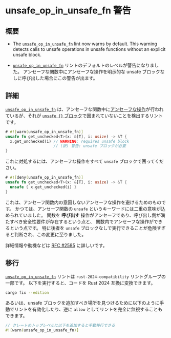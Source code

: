 <!--
# unsafe_op_in_unsafe_fn warning
-->

# unsafe_op_in_unsafe_fn 警告

<!--
## Summary
-->

## 概要

- The [`unsafe_op_in_unsafe_fn`] lint now warns by default.
  This warning detects calls to unsafe operations in unsafe functions without an explicit unsafe block.

- [`unsafe_op_in_unsafe_fn`] リントのデフォルトのレベルが警告になりました。
  アンセーフな関数中にアンセーフな操作を明示的な unsafe ブロックなしに呼び出した場合にこの警告が出ます。

<!--
[`unsafe_op_in_unsafe_fn`]: ../../rustc/lints/listing/allowed-by-default.html#unsafe-op-in-unsafe-fn
-->

[`unsafe_op_in_unsafe_fn`]: https://doc.rust-lang.org/rustc/lints/listing/allowed-by-default.html#unsafe-op-in-unsafe-fn

<!--
## Details
-->

## 詳細

<!--
The [`unsafe_op_in_unsafe_fn`] lint will fire if there are [unsafe operations] in an unsafe function without an explicit [`unsafe {}` block][unsafe-block].
-->

[`unsafe_op_in_unsafe_fn`] は、アンセーフな関数中に[アンセーフな操作]が行われているが、それが [`unsafe {}` ブロック][unsafe-block]で囲まれていないことを検出するリントです。

```rust
# #![warn(unsafe_op_in_unsafe_fn)]
unsafe fn get_unchecked<T>(x: &[T], i: usize) -> &T {
  x.get_unchecked(i) // WARNING: requires unsafe block
                     // (訳) 警告: unsafe ブロックが必要
}
```

<!--
The solution is to wrap any unsafe operations in an `unsafe` block:
-->

これに対処するには、アンセーフな操作をすべて `unsafe` ブロックで囲ってください。

```rust
# #![deny(unsafe_op_in_unsafe_fn)]
unsafe fn get_unchecked<T>(x: &[T], i: usize) -> &T {
  unsafe { x.get_unchecked(i) }
}
```

<!--
This change is intended to help protect against accidental use of unsafe operations in an unsafe function.
The `unsafe` function keyword was performing two roles.
One was to declare that *calling* the function requires unsafe, and that the caller is responsible to uphold additional safety requirements.
The other role was to allow the use of unsafe operations inside of the function.
This second role was determined to be too risky without explicit `unsafe` blocks.
-->

これは、アンセーフ関数内の意図しないアンセーフな操作を避けるためのものです。
かつては、アンセーフ関数の `unsafe` というキーワードには二重の意味が込められていました。
関数を **呼び出す** 操作がアンセーフであり、呼び出し側が満たすべき安全性要件が存在するという点と、
関数内でアンセーフな操作ができるという点です。
特に後者を `unsafe` ブロックなしで実行できることが危険すぎると判断され、この変更に至りました。

<!--
More information and motivation may be found in [RFC #2585].
-->

詳細情報や動機などは [RFC #2585] に詳しいです。

<!--
[unsafe operations]: ../../reference/unsafety.html
[unsafe-block]: ../../reference/expressions/block-expr.html#unsafe-blocks
[RFC #2585]: https://rust-lang.github.io/rfcs/2585-unsafe-block-in-unsafe-fn.html
-->

[アンセーフな操作]: https://doc.rust-lang.org/reference/unsafety.html
[unsafe-block]: https://doc.rust-lang.org/reference/expressions/block-expr.html#unsafe-blocks
[RFC #2585]: https://rust-lang.github.io/rfcs/2585-unsafe-block-in-unsafe-fn.html

<!--
## Migration
-->

## 移行

<!--
The [`unsafe_op_in_unsafe_fn`] lint is part of the `rust-2024-compatibility` lint group.
In order to migrate your code to be Rust 2024 Edition compatible, run:
-->

[`unsafe_op_in_unsafe_fn`] リントは `rust-2024-compatibility` リントグループの一部です。
以下を実行すると、コードを Rust 2024 互換に変換できます。

```sh
cargo fix --edition
```

<!--
Alternatively, you can manually enable the lint to find places where unsafe blocks need to be added, or switch it to `allow` to silence the lint completely.
-->

あるいは、unsafe ブロックを追加すべき場所を見つけるために以下のように手動でリントを有効化したり、逆に `allow` としてリントを完全に無視することもできます。

<!--
```rust
// Add this to the root of your crate to do a manual migration.
#![warn(unsafe_op_in_unsafe_fn)]
```
-->

```rust
// クレートのトップレベルに以下を追加すると手動移行できる
#![warn(unsafe_op_in_unsafe_fn)]
```
